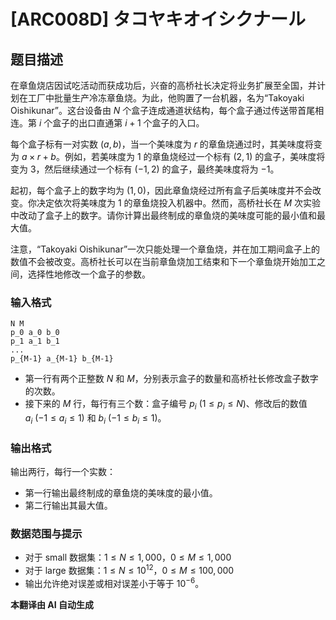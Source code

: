 # [ARC008D] タコヤキオイシクナール

## 题目描述

在章鱼烧店因试吃活动而获成功后，兴奋的高桥社长决定将业务扩展至全国，并计划在工厂中批量生产冷冻章鱼烧。为此，他购置了一台机器，名为“Takoyaki Oishikunar”。这台设备由 $N$ 个盒子连成通道状结构，每个盒子通过传送带首尾相连。第 $i$ 个盒子的出口直通第 $i+1$ 个盒子的入口。

每个盒子标有一对实数 $(a, b)$，当一个美味度为 $r$ 的章鱼烧通过时，其美味度将变为 $a \times r + b$。例如，若美味度为 $1$ 的章鱼烧经过一个标有 $(2, 1)$ 的盒子，美味度将变为 $3$，然后继续通过一个标有 $(-1, 2)$ 的盒子，最终美味度将为 $-1$。

起初，每个盒子上的数字均为 $(1, 0)$，因此章鱼烧经过所有盒子后美味度并不会改变。你决定依次将美味度为 $1$ 的章鱼烧投入机器中。然而，高桥社长在 $M$ 次实验中改动了盒子上的数字。请你计算出最终制成的章鱼烧的美味度可能的最小值和最大值。

注意，“Takoyaki Oishikunar”一次只能处理一个章鱼烧，并在加工期间盒子上的数值不会被改变。高桥社长可以在当前章鱼烧加工结束和下一个章鱼烧开始加工之间，选择性地修改一个盒子的参数。

### 输入格式
```
N M
p_0 a_0 b_0
p_1 a_1 b_1
...
p_{M-1} a_{M-1} b_{M-1}
```

- 第一行有两个正整数 $N$ 和 $M$，分别表示盒子的数量和高桥社长修改盒子数字的次数。
- 接下来的 $M$ 行，每行有三个数：盒子编号 $p_i\ (1 \le p_i \le N)$、修改后的数值 $a_i\ (-1 \le a_i \le 1)$ 和 $b_i\ (-1 \le b_i \le 1)$。

### 输出格式

输出两行，每行一个实数：
- 第一行输出最终制成的章鱼烧的美味度的最小值。
- 第二行输出其最大值。

### 数据范围与提示

- 对于 small 数据集：$1 \le N \le 1,000$，$0 \le M \le 1,000$
- 对于 large 数据集：$1 \le N \le 10^{12}$，$0 \le M \le 100,000$
- 输出允许绝对误差或相对误差小于等于 $10^{-6}$。

 **本翻译由 AI 自动生成**

